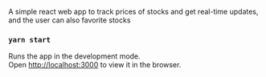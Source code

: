 A simple react web app to track prices of stocks and get real-time updates, and the user can also favorite stocks

### `yarn start`

Runs the app in the development mode.<br />
Open [http://localhost:3000](http://localhost:3000) to view it in the browser.



